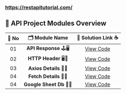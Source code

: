 ### https://restapitutorial.com/

## 🧩 API Project Modules Overview

| 🔢 **No** | 🗂️ **Module Name**                | 🔗 **Solution Link** ☕ |
|:--------:|:----------------------------------:|:----------------------:|
| 01       | **API Response** 🕹️🖥️                  | [View Code](https://github.com/Sangram03/Hackthons-Ideas-used/blob/main/Backend/API/ResponeInDetails.md) |
| 02       | **HTTP Header** 🖥️🔏                   | [View Code](https://github.com/Sangram03/Hackthons-Ideas-used/blob/main/Backend/API/HTTPheader.md) |
| 03       | **Axios Details** 🎯🧩                 | [View Code](https://github.com/Sangram03/Hackthons-Ideas-used/blob/main/Backend/API/AxiosDetails.md) |
| 04       | **Fetch Details** 🎯🧩                 | [View Code](https://github.com/Sangram03/Hackthons-Ideas-used/blob/main/Backend/API/FetchUser.md) |
| 04       | **Google Sheet Db** 🎯🧩                 | [View Code](https://github.com/Sangram03/Hackthons-Ideas-used/blob/main/Backend/API/Sheetdb.io.md) |


